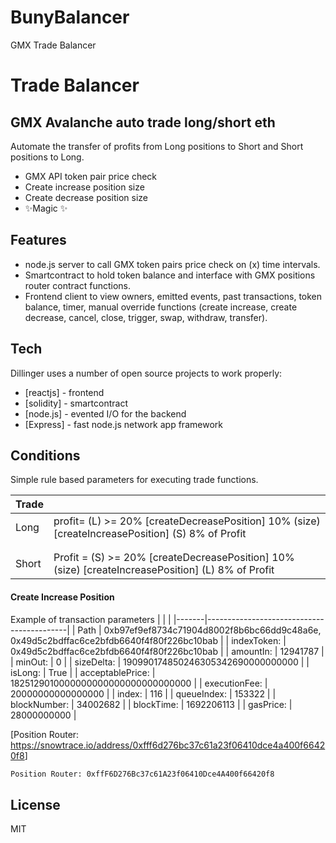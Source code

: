 # BunyBalancer
GMX Trade Balancer 
# Trade Balancer
## GMX Avalanche auto trade long/short eth 

Automate the transfer of profits from Long positions to Short and Short positions to Long. 

- GMX API token pair price check
- Create increase position size
- Create decrease position size
- ✨Magic ✨

## Features

- node.js server to call GMX token pairs price check on (x) time intervals. 
- Smartcontract to hold token balance and interface with GMX positions router contract functions. 
- Frontend client to view owners, emitted events, past transactions, token balance, timer, manual override functions (create increase, create decrease, cancel, close, trigger, swap, withdraw, transfer).

## Tech

Dillinger uses a number of open source projects to work properly:

- [reactjs] - frontend
- [solidity] - smartcontract
- [node.js] - evented I/O for the backend
- [Express] - fast node.js network app framework 

## Conditions
Simple rule based parameters for executing trade functions. 

| Trade |  |
| ------ | ------ |
| Long |profit= (L) >= 20% [createDecreasePosition] 10% (size)[createIncreasePosition] (S) 8% of Profit |
| | |
|  | |
|Short |Profit = (S) >= 20% [createDecreasePosition] 10% (size) [createIncreasePosition] (L) 8% of Profit |
#### Create Increase Position
Example of transaction parameters
|  |  |
|-------|-------------------------------------------|
|    Path   | 0xb97ef9ef8734c71904d8002f8b6bc66dd9c48a6e, 0x49d5c2bdffac6ce2bfdb6640f4f80f226bc10bab |
| indexToken: | 0x49d5c2bdffac6ce2bfdb6640f4f80f226bc10bab |
| amountIn: | 12941787 |
| minOut: | 0 |
| sizeDelta: | 190990174850246305342690000000000 |
| isLong: | True |
| acceptablePrice: | 1825129010000000000000000000000000 |
| executionFee: | 20000000000000000 |
| index: | 116 |
| queueIndex: | 153322 |
| blockNumber: | 34002682 |
| blockTime: | 1692206113 |
| gasPrice: | 28000000000 |

[Position Router: <https://snowtrace.io/address/0xfff6d276bc37c61a23f06410dce4a400f66420f8>]

```sh
Position Router: 0xffF6D276Bc37c61A23f06410Dce4A400f66420f8
```


## License

MIT

